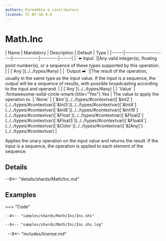 ```yaml
---
authors: Formabble & contributors
license: CC-BY-SA-4.0
---
```



# Math.Inc

<div class="sh-parameters" markdown="1">
| Name | Mandatory | Description | Default | Type |
|------|---------------------|-------------|---------|------|
| `⬅️ Input` ||Any valid integer(s), floating point number(s), or a sequence of these types supported by this operation. | | [`Any`](../../types/#any) |
| `Output ➡️` ||The result of the operation, usually in the same type as the input value. If the input is a sequence, the output will be a sequence of results, with possible broadcasting according to the input and operand. | | [`Any`](../../types/#any) |
| `Value` | :fontawesome-solid-circle-xmark:{title="Yes"} Yes  | The value to apply the operation to. | `None` | [`&Int`](../../types/#contextvar)[`&Int2`](../../types/#contextvar)[`&Int3`](../../types/#contextvar)[`&Int4`](../../types/#contextvar)[`&Int8`](../../types/#contextvar)[`&Int16`](../../types/#contextvar)[`&Float`](../../types/#contextvar)[`&Float2`](../../types/#contextvar)[`&Float3`](../../types/#contextvar)[`&Float4`](../../types/#contextvar)[`&Color`](../../types/#contextvar)[`&[Any]`](../../types/#contextvar) |

</div>

Applies the unary operation on the input value and returns the result. If the input is a sequence, the operation is applied to each element of the sequence.

## Details

--8<-- "details/shards/Math/Inc.md"


## Examples

=== "Code"

  ```x86asm linenums="1"
  --8<-- "samples/shards/Math/Inc/Inc.shs"
  ```

  ```
  --8<-- "samples/shards/Math/Inc/Inc.shs.log"
  ```
&nbsp;
--8<-- "includes/license.md"

